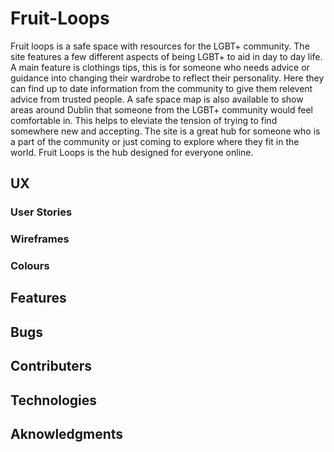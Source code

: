 # Fruit-Loops

Fruit loops is a safe space with resources for the LGBT+ community. The site features a few different aspects of being LGBT+ to aid in day to day life. A main feature is clothings tips, this is for someone who needs advice or guidance into changing their wardrobe to reflect their personality. Here they can find up to date information from the community to give them relevent advice from trusted people. A safe space map is also available to show areas around Dublin that someone from the LGBT+ community would feel comfortable in. This helps to eleviate the tension of trying to find somewhere new and accepting. The site is a great hub for someone who is a part of the community or just coming to explore where they fit in the world. Fruit Loops is the hub designed for everyone online.

## UX

### User Stories

### Wireframes

### Colours

## Features

## Bugs

## Contributers

## Technologies

## Aknowledgments